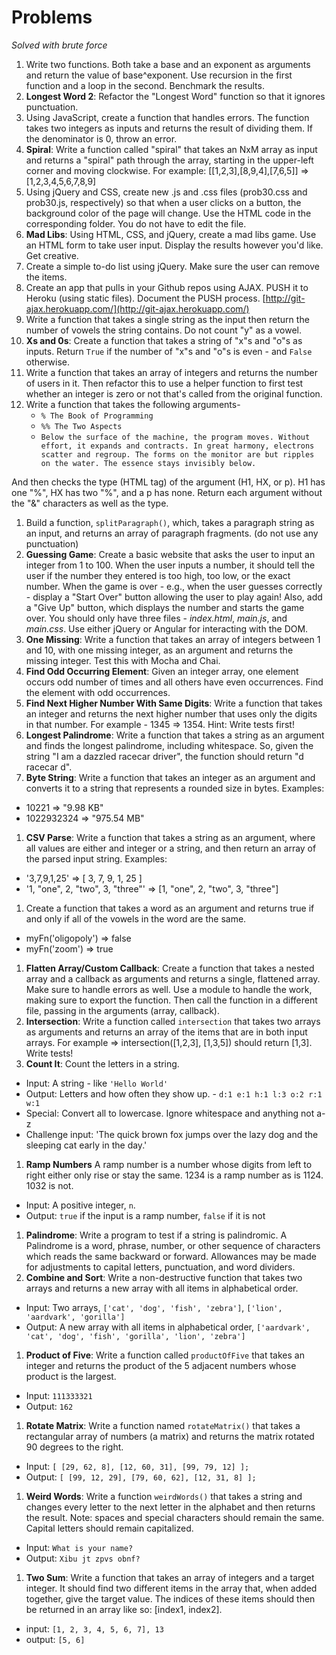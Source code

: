 # Problems

*Solved with brute force*



1. Write two functions. Both take a base and an exponent as arguments and return the value of base^exponent. Use recursion in the first function and a loop in the second. Benchmark the results.
1. **Longest Word 2**: Refactor the "Longest Word" function so that it ignores punctuation.
1. Using JavaScript, create a function that handles errors. The function takes two integers as inputs and returns the result of dividing them. If the denominator is 0, throw an error.
1. **Spiral**: Write a function called "spiral" that takes an NxM array as input and returns a "spiral" path through the array, starting in the upper-left corner and moving clockwise. For example: [[1,2,3],[8,9,4],[7,6,5]] => [1,2,3,4,5,6,7,8,9]
1. Using jQuery and CSS, create new .js and .css files (prob30.css and prob30.js, respectively) so that when a user clicks on a button, the background color of the page will change. Use the HTML code in the corresponding folder. You do not have to edit the file.
1. **Mad Libs**: Using HTML, CSS, and jQuery, create a mad libs game. Use an HTML form to take user input. Display the results however you'd like. Get creative.
1. Create a simple to-do list using jQuery. Make sure the user can remove the items.
1. Create an app that pulls in your Github repos using AJAX. PUSH it to Heroku (using static files). Document the PUSH process. [http://git-ajax.herokuapp.com/](http://git-ajax.herokuapp.com/)
1. Write a function that takes a single string as the input then return the number of vowels the string contains. Do not count "y" as a vowel.
1. **Xs and 0s**: Create a function that takes a string of "x"s and "o"s as inputs. Return `True` if the number of "x"s and "o"s is even - and `False` otherwise.
1. Write a function that takes an array of integers and returns the number of users in it. Then refactor this to use a helper function to first test whether an integer is zero or not that's called from the original function.
1. Write a function that takes the following arguments-
    - `% The Book of Programming`
    - `%% The Two Aspects`
    - `Below the surface of the machine, the program moves. Without effort, it expands and contracts. In great harmony, electrons scatter and regroup. The forms on the monitor are but ripples on the water. The essence stays invisibly below.`

  And then checks the type (HTML tag) of the argument (H1, HX, or p). H1 has one "%", HX has two "%", and a p has none. Return each argument without the "&" characters as well as the type.
1. Build a function, `splitParagraph()`, which, takes a paragraph string as an input, and returns an array of paragraph fragments. (do not use any punctuation)
1. **Guessing Game**: Create a basic website that asks the user to input an integer from 1 to 100. When the user inputs a number, it should tell the user if the number they entered is too high, too low, or the exact number. When the game is over - e.g., when the user guesses correctly - display a "Start Over" button allowing the user to play again! Also, add a "Give Up" button, which displays the number and starts the game over. You should only have three files - *index.html*, *main.js*, and *main.css*. Use either jQuery or Angular for interacting with the DOM.
1. **One Missing**: Write a function that takes an array of integers between 1 and 10, with one missing integer, as an argument and returns the missing integer. Test this with Mocha and Chai.
1. **Find Odd Occurring Element**: Given an integer array, one element occurs odd number of times and all others have even occurrences. Find the element with odd occurrences.
1. **Find Next Higher Number With Same Digits**: Write a function that takes an integer and returns the next higher number that uses only the digits in that number. For example - 1345 => 1354. Hint: Write tests first!
1. **Longest Palindrome**: Write a function that takes a string as an argument and finds the longest palindrome, including whitespace. So, given the string "I am a dazzled racecar driver", the function should return "d racecar d".
1. **Byte String**: Write a function that takes an integer as an argument and converts it to a string that represents a rounded size in bytes. Examples:
  - 10221 => "9.98 KB"
  - 1022932324 => "975.54 MB"
1. **CSV Parse**: Write a function that takes a string as an argument, where all values are either and integer or a string, and then return an array of the parsed input string. Examples:
  - '3,7,9,1,25' => [ 3, 7, 9, 1, 25 ]
  - '1, "one", 2, "two", 3, "three"' => [1, "one", 2, "two", 3, "three"]
1. Create a function that takes a word as an argument and returns true if and only if all of the vowels in the word are the same.
  - myFn('oligopoly') => false
  - myFn('zoom') => true
1. **Flatten Array/Custom Callback**: Create a function that takes a nested array and a callback as arguments and returns a single, flattened array. Make sure to handle errors as well. Use a module to handle the work, making sure to export the function. Then call the function in a different file, passing in the arguments (array, callback).
1. **Intersection**: Write a function called `intersection` that takes two arrays as arguments and returns an array of the items that are in both input arrays. For example => intersection([1,2,3], [1,3,5]) should return [1,3]. Write tests!
1. **Count It**: Count the letters in a string.
  - Input: A string - like `'Hello World'`
  - Output: Letters and how often they show up. - `d:1 e:1 h:1 l:3 o:2 r:1 w:1`
  - Special: Convert all to lowercase. Ignore whitespace and anything not a-z
  - Challenge input: 'The quick brown fox jumps over the lazy dog and the sleeping cat early in the day.'
1. **Ramp Numbers** A ramp number is a number whose digits from left to right either only rise or stay the same. 1234 is a ramp number as is 1124. 1032 is not.
  - Input: A positive integer, `n`.
  - Output: `true` if the input is a ramp number, `false` if it is not
1. **Palindrome**: Write a program to test if a string is palindromic. A Palindrome is a word, phrase, number, or other sequence of characters which reads the same backward or forward. Allowances may be made for adjustments to capital letters, punctuation, and word dividers.
1. **Combine and Sort**: Write a non-destructive function that takes two arrays and returns a new array with all items in alphabetical order.
  - Input: Two arrays, `['cat', 'dog', 'fish', 'zebra']`, `['lion', 'aardvark', 'gorilla']`
  - Output: A new array with all items in alphabetical order, `['aardvark', 'cat', 'dog', 'fish', 'gorilla', 'lion', 'zebra']`
1. **Product of Five**: Write a function called `productOfFive` that takes an integer and returns the product of the 5 adjacent numbers whose product is the largest.
  - Input: `111333321`
  - Output: `162`
1. **Rotate Matrix**: Write a function named `rotateMatrix()` that takes a rectangular array of numbers (a matrix) and returns the matrix rotated 90 degrees to the right.
  - Input: `[ [29, 62, 8], [12, 60, 31], [99, 79, 12] ];`
  - Output: `[ [99, 12, 29], [79, 60, 62], [12, 31, 8] ];`
1. **Weird Words**: Write a function `weirdWords()` that takes a string and changes every letter to the next letter in the alphabet and then returns the result. Note: spaces and special characters should remain the same. Capital letters should remain capitalized.
  - Input: `What is your name?`
  - Output: `Xibu jt zpvs obnf?`
1. **Two Sum**: Write a function that takes an array of integers and a target integer. It should find two different items in the array that, when added together, give the target value. The indices of these items should then be returned in an array like so: [index1, index2].
  - input: `[1, 2, 3, 4, 5, 6, 7], 13`
  - output: `[5, 6]`
